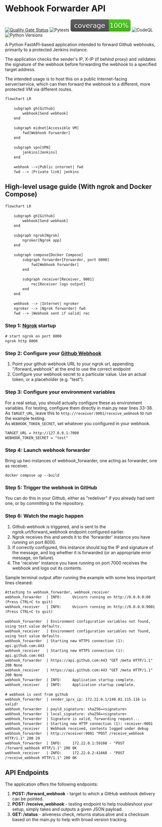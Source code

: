 # Webhook Forwarder API
[![Quality Gate Status](https://sonarcloud.io/api/project_badges/measure?project=Antvirf_webhook-forwarder&metric=alert_status)](https://sonarcloud.io/summary/new_code?id=Antvirf_webhook-forwarder)
![Pytests](https://github.com/Antvirf/webhook-forwarder/actions/workflows/python-tests.yml/badge.svg)
![Pytest coverage](./tests/coverage.svg)
![CodeQL](https://github.com/Antvirf/webhook-forwarder/actions/workflows/codeql.yml/badge.svg)
![Python Versions](https://img.shields.io/badge/python-3.8%20|%203.9%20|%203.10%20-blue)


A Python FastAPI-based application intended to forward Github webhooks, primarily to a protected Jenkins instance.

The application checks the sender's IP, X-IP (if behind proxy) and validates the signature of the webhook before forwarding the webhook to a specified target address.

The intended usage is to host this on a public Internet-facing server/service, which can then forward the webhook to a different, more protected VM via different routes.


```mermaid
flowchart LR

    subgraph gh[Github]
        webhook[Send webhook]
    end

    subgraph midnet[Accessible VM]
        fwd[Webhook Forwarder]
    end

    subgraph vpn[VPN]
        jenkins[Jenkins]
    end

    webhook -->|Public internet| fwd
    fwd --> |Private link| jenkins
```

## High-level usage guide (With ngrok and Docker Compose)

```mermaid
flowchart LR

    subgraph gh[Github]
        webhook[Send webhook]
    end
    
    subgraph ngrok[Ngrok]
        ngroker[Ngrok app]
    end

    subgraph compose[Docker Compose]
        subgraph forwarder[Forwarder, port 8000]
            fwd[Webhook Forwarder]
        end

        subgraph receiver[Receiver, 9001]
            rec[Receiver logs output]
        end
    end

    webhook --> |Internet| ngroker
    ngroker --> |Ngrok forwarder| fwd
    fwd --> |Webhook sent if valid| rec

```
### Step 1: [Ngrok](https://ngrok.com/) startup

```
# start ngrok on port 8000
ngrok http 8000
```

### Step 2: Configure your [Github Webhook](https://docs.github.com/en/developers/webhooks-and-events/webhooks/creating-webhooks)
1. Point your github webhook URL to your ngrok url, appending "/forward_webhook" at the end to use the correct endpoint
1. Configure your webhook secret to a particular value. Use an actual token, or a placeholder (e.g. "test").

### Step 3: Configure your environment variables
For a real setup, you should actually configure these as environment variables. For testing, configure them directly in main.py near lines 33-38.<br>
As ```TARGET_URL```, leave this to ```http://receiver:9001/receive_webhook``` to run the example testing.<br>
As ```WEBHOOK_TOKEN_SECRET```, set whatever you configured in your webhook.
```
TARGET_URL = http://127.0.0.1:7000
WEBHOOK_TOKEN_SECRET = "test"
```

### Step 4: Launch webhook forwarder
Bring up two instances of webhook_forwarder, one acting as forwarder, one as receiver.

```
docker compose up --build
```

### Step 5: Trigger the webhook in GitHub
You can do this in your Github, either as "redeliver" if you already had sent one, or by committing to the repository.

### Step 6: Watch the magic happen
1. Github webhook is triggered, and is sent to the ngrok.url/forward_webhook endpoint configured earlier.
1. Ngrok receives this and sends it to the 'forwarder' instance you have running on port 8000.
1. If correctly configured, this instance should log the IP and signature of the message, and log whether it is forwarded (or an appropriate error message, on failure).
1. The 'receiver' instance you have running on port 7000 receives the webhook and logs out its contents.

Sample terminal output after running the example with some less important lines cleaned:
```
Attaching to webhook_forwarder, webhook_receiver
webhook_forwarder  | INFO:     Uvicorn running on http://0.0.0.0:80 (Press CTRL+C to quit)
webhook_receiver   | INFO:     Uvicorn running on http://0.0.0.0:9001 (Press CTRL+C to quit)

webhook_forwarder  | Environment configuration variables not found, using test value defaults.
webhook_receiver   | Environment configuration variables not found, using test value defaults.
webhook_forwarder  | Starting new HTTPS connection (1): api.github.com:443
webhook_receiver   | Starting new HTTPS connection (1): api.github.com:443
webhook_forwarder  | https://api.github.com:443 "GET /meta HTTP/1.1" 200 None
webhook_receiver   | https://api.github.com:443 "GET /meta HTTP/1.1" 200 None
webhook_forwarder  | INFO:     Application startup complete.
webhook_receiver   | INFO:     Application startup complete.

# webhook is sent from github
webhook_forwarder  | sender_ip/x_ip: 172.22.0.1/140.82.115.116 is valid! 
webhook_forwarder  | payld_signature: sha256=<signature>
webhook_forwarder  | local_signature: sha256=<signature>
webhook_forwarder  | Signature is valid, forwarding request...
webhook_forwarder  | Starting new HTTP connection (1): receiver:9001
webhook_receiver   | Webhook received, contents logged under debug
webhook_forwarder  | http://receiver:9001 "POST /receive_webhook HTTP/1.1" 200 29
webhook_forwarder  | INFO:     172.22.0.1:59160 - "POST /forward_webhook HTTP/1.1" 200 OK
webhook_receiver   | INFO:     172.22.0.2:41668 - "POST /receive_webhook HTTP/1.1" 200 OK
```


## API Endpoints
The application offers the following endpoints:
1. **POST: /forward_webhook** - target to which a GitHub webhook delivery can be pointed.
1. **POST: /receive_webhook** - testing endpoint to help troubleshoot your setup, simply takes and outputs a given JSON payload.
1. **GET: /status** - aliveness check, returns status:alive and a checksum based on the main.py to help with broad version tracking.
